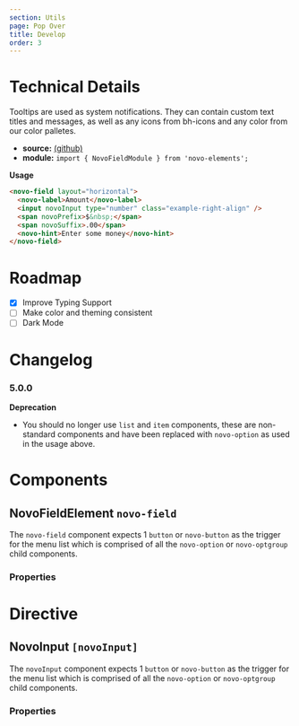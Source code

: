```yaml
---
section: Utils
page: Pop Over
title: Develop
order: 3
---
```


# Technical Details

Tooltips are used as system notifications. They can contain custom text titles and messages, as well as any icons from bh\-icons and any color from our color palletes.

- **source:** [(github)](https://github.com/bullhorn/novo-elements/blob/master/projects/novo-elements/src/elements/tooltips)
- **module:** `import { NovoFieldModule } from 'novo-elements';`

**Usage**

```html
<novo-field layout="horizontal">
  <novo-label>Amount</novo-label>
  <input novoInput type="number" class="example-right-align" />
  <span novoPrefix>$&nbsp;</span>
  <span novoSuffix>.00</span>
  <novo-hint>Enter some money</novo-hint>
</novo-field>
```

# Roadmap

- [x] Improve Typing Support
- [ ] Make color and theming consistent
- [ ] Dark Mode

# Changelog

### 5.0.0

**Deprecation**

- You should no longer use `list` and `item` components, these are non-standard components and have been replaced with `novo-option` as used in the usage above.

# Components

## NovoFieldElement `novo-field`

The `novo-field` component expects 1 `button` or `novo-button` as the trigger for the menu list which is comprised of all the `novo-option` or `novo-optgroup` child components.

### Properties

<props-table component="NovoFieldElement"></props-table>

# Directive

## NovoInput `[novoInput]`

The `novoInput` component expects 1 `button` or `novo-button` as the trigger for the menu list which is comprised of all the `novo-option` or `novo-optgroup` child components.

### Properties

<props-table component="NovoInput"></props-table>
